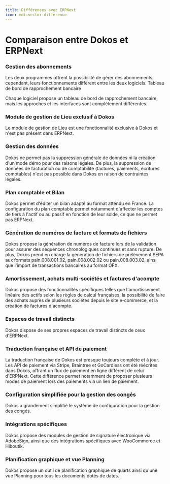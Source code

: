 ```yaml
---
title: Différences avec ERPNext
icon: mdi:vector-difference
---
```


# Comparaison entre Dokos et ERPNext

### Gestion des abonnements

Les deux programmes offrent la possibilité de gérer des abonnements, cependant, leurs fonctionnements diffèrent entre les deux logiciels.
Tableau de bord de rapprochement bancaire

Chaque logiciel propose un tableau de bord de rapprochement bancaire, mais les approches et les interfaces sont complètement différentes.

### Module de gestion de Lieu exclusif à Dokos

Le module de gestion de Lieu est une fonctionnalité exclusive à Dokos et n'est pas présent dans ERPNext.

### Gestion des données

Dokos ne permet pas la suppression générale de données ni la création d'un mode démo pour des raisons légales. De plus, la suppression de données de facturation ou de comptabilité (factures, paiements, écritures comptables) n'est pas possible dans Dokos en raison de contraintes légales.


### Plan comptable et Bilan

Dokos permet d'éditer un bilan adapté au format attendu en France.
La configuration du plan comptable permet notamment d'affecter les comptes de tiers à l'actif ou au passif en fonction de leur solde, ce que ne permet pas ERPNext.


### Génération de numéros de facture et formats de fichiers

Dokos propose la génération de numéros de facture lors de la validation pour assurer des séquences chronologiques continues et sans rupture. De plus, Dokos prend en charge la génération de fichiers de prélèvement SEPA aux formats pain.008.001.02, pain.008.002.02 ou pain.008.003.02, ainsi que l'import de transactions bancaires au format OFX.

### Amortissement, achats multi-sociétés et factures d'acompte

Dokos propose des fonctionnalités spécifiques telles que l'amortissement linéaire des actifs selon les règles de calcul françaises, la possibilité de faire des achats auprès de plusieurs sociétés depuis le site e-commerce, et la création de factures d'acompte.

### Espaces de travail distincts

Dokos dispose de ses propres espaces de travail distincts de ceux d'ERPNext.

### Traduction française et API de paiement

La traduction française de Dokos est presque toujours complète et à jour. Les API de paiement via Stripe, Braintree et GoCardless ont été réécrites dans Dokos, offrant un flux de paiement en ligne différent de celui d'ERPNext. Cette différence permet notamment de proposer plusieurs modes de paiement lors des paiements via un lien de paiement.


### Configuration simplifiée pour la gestion des congés

Dokos a grandement simplifié le système de configuration pour la gestion des congés.

### Intégrations spécifiques

Dokos propose des modules de gestion de signature électronique via AdobeSign, ainsi que des intégrations spécifiques avec WooCommerce et Hiboutik.

### Planification graphique et vue Planning

Dokos propose un outil de planification graphique de quarts ainsi qu'une vue Planning pour tous les documents dotés de dates.


